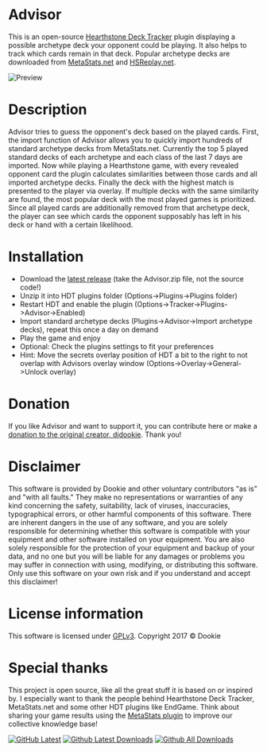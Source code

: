 # Advisor
This is an open-source [Hearthstone Deck Tracker](https://github.com/HearthSim/Hearthstone-Deck-Tracker) plugin displaying a possible archetype deck your opponent could be playing. It also helps to track which cards remain in that deck. Popular archetype decks are downloaded from [MetaStats.net](https://www.metastats.net) and [HSReplay.net](https://hsreplay.net/).

![Preview](https://github.com/kimsey0/Advisor/blob/master/AdvisorPreview.jpg "Preview")

# Description
Advisor tries to guess the opponent's deck based on the played cards.
First, the import function of Advisor allows you to quickly import hundreds of standard archetype decks from MetaStats.net. Currently the top 5 played standard decks of each archetype and each class of the last 7 days are imported.
Now while playing a Hearthstone game, with every revealed opponent card the plugin calculates similarities between those cards and all imported archetype decks.
Finally the deck with the highest match is presented to the player via overlay. If multiple decks with the same similarity are found, the most popular deck with the most played games is prioritized.
Since all played cards are additionally removed from that archetype deck, the player can see which cards the opponent supposably has left in his deck or hand with a certain likelihood.

# Installation
- Download the [latest release](https://github.com/kimsey0/Advisor/releases) (take the Advisor.zip file, not the source code!)
- Unzip it into HDT plugins folder (Options->Plugins->Plugins folder)
- Restart HDT and enable the plugin (Options->Tracker->Plugins->Advisor->Enabled)
- Import standard archetype decks (Plugins->Advisor->Import archetype decks), repeat this once a day on demand
- Play the game and enjoy
- Optional: Check the plugins settings to fit your preferences
- Hint: Move the secrets overlay position of HDT a bit to the right to not overlap with Advisors overlay window (Options->Overlay->General->Unlock overlay)

# Donation
If you like Advisor and want to support it, you can contribute here or make a [donation to the original creator, djdookie](https://paypal.me/djdookie). Thank you!

# Disclaimer
This software is provided by Dookie and other voluntary contributors "as is" and "with all faults." They make no representations or warranties of any kind concerning the safety, suitability, lack of viruses, inaccuracies, typographical errors, or other harmful components of this software. There are inherent dangers in the use of any software, and you are solely responsible for determining whether this software is compatible with your equipment and other software installed on your equipment. You are also solely responsible for the protection of your equipment and backup of your data, and no one but you will be liable for any damages or problems you may suffer in connection with using, modifying, or distributing this software.
Only use this software on your own risk and if you understand and accept this disclaimer!

# License information
This software is licensed under [GPLv3](https://www.gnu.org/licenses/gpl-3.0). Copyright 2017 © Dookie

# Special thanks
This project is open source, like all the great stuff it is based on or inspired by.
I especially want to thank the people behind Hearthstone Deck Tracker, MetaStats.net and some other HDT plugins like EndGame. Think about sharing your game results using the [MetaStats plugin](https://metastats.net/plugins) to improve our collective knowledge base!

[![GitHub Latest](https://img.shields.io/github/release/kimsey0/advisor.svg)](https://github.com/kimsey0/Advisor/releases/latest)
[![Github Latest Downloads](https://img.shields.io/github/downloads/kimsey0/advisor/latest/total.svg)](https://github.com/kimsey0/Advisor/releases/latest)
[![Github All Downloads](https://img.shields.io/github/downloads/kimsey0/advisor/total.svg)](https://github.com/kimsey0/Advisor/releases)
